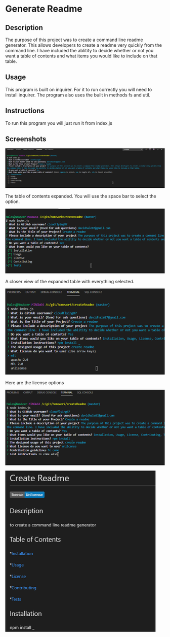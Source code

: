 # Generate Readme

## Description
The purpose of this project was to create a command line readme generator. This allows developers to create a readme very quickly from the command line. I have included the ablitity to decide whether or not you want a table of contents and what items you would like to include on that table. 

## Usage
This program is built on inquirer. For it to run correctly you will need to install inquirer. The program also uses the built in methods fs and util. 

## Instructions
To run this program you will just run it from index.js

## Screenshots

![Expanded Table of contents](./Utility/tocexpand.png)

The table of contents expanded. You will use the space bar to select the option. 

![Expanded Table of contents](./Utility/tocexpand1.png)

A closer view of the expanded table with everything selected.

![Licenses Expanded](./Utility/licenseexpand.png)

Here are the license options

![Licenses Expanded](./Utility/licenseexpand1.png)

![The Completed Readme](./Utility/created.png)

